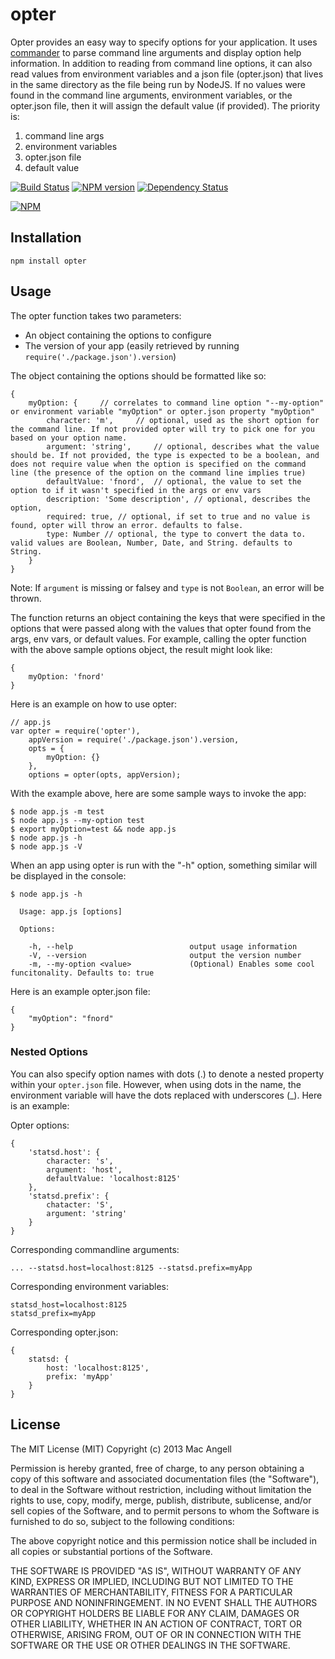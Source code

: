 # opter

Opter provides an easy way to specify options for your application. It uses [commander](https://github.com/visionmedia/commander.js) to parse command line arguments and display option help information. In addition to reading from command line options, it can also read values from environment variables and a json file (opter.json) that lives in the same directory as the file being run by NodeJS. If no values were found in the command line arguments, environment variables, or the opter.json file, then it will assign the default value (if provided). The priority is:

1. command line args
2. environment variables
3. opter.json file
4. default value

[![Build Status](https://secure.travis-ci.org/mac-/opter.png)](http://travis-ci.org/mac-/opter)
[![NPM version](https://badge.fury.io/js/opter.png)](http://badge.fury.io/js/opter)
[![Dependency Status](https://david-dm.org/mac-/opter.png)](https://david-dm.org/mac-/opter)

[![NPM](https://nodei.co/npm/opter.png?downloads=true&stars=true)](https://nodei.co/npm/opter/)

## Installation

	npm install opter

## Usage

The opter function takes two parameters:

* An object containing the options to configure
* The version of your app (easily retrieved by running ```require('./package.json').version```)

The object containing the options should be formatted like so:

	{
		myOption: {		// correlates to command line option "--my-option" or environment variable "myOption" or opter.json property "myOption"
			character: 'm',		// optional, used as the short option for the command line. If not provided opter will try to pick one for you based on your option name.
			argument: 'string',		// optional, describes what the value should be. If not provided, the type is expected to be a boolean, and does not require value when the option is specified on the command line (the presence of the option on the command line implies true)
			defaultValue: 'fnord',	// optional, the value to set the option to if it wasn't specified in the args or env vars
			description: 'Some description', // optional, describes the option,
			required: true, // optional, if set to true and no value is found, opter will throw an error. defaults to false.
			type: Number // optional, the type to convert the data to. valid values are Boolean, Number, Date, and String. defaults to String.
		}
	}

Note: If `argument` is missing or falsey and `type` is not `Boolean`, an error will be thrown.

The function returns an object containing the keys that were specified in the options that were passed along with the values that opter found from the args, env vars, or default values. For example, calling the opter function with the above sample options object, the result might look like:

	{
		myOption: 'fnord'
	}

Here is an example on how to use opter:

	// app.js
	var opter = require('opter'),
		appVersion = require('./package.json').version,
		opts = {
			myOption: {}
		},
		options = opter(opts, appVersion);

With the example above, here are some sample ways to invoke the app:

	$ node app.js -m test
	$ node app.js --my-option test
	$ export myOption=test && node app.js
	$ node app.js -h
	$ node app.js -V

When an app using opter is run with the "-h" option, something similar will be displayed in the console:

```
$ node app.js -h

  Usage: app.js [options]

  Options:

    -h, --help                          output usage information
    -V, --version                       output the version number
    -m, --my-option <value>             (Optional) Enables some cool funcitonality. Defaults to: true
```

Here is an example opter.json file:

	{
		"myOption": "fnord"
	}

### Nested Options

You can also specify option names with dots (.) to denote a nested property within your `opter.json` file. However, when using dots in the name, the environment variable will have the dots replaced with underscores (_). Here is an example:


Opter options:

```
{
	'statsd.host': {
		character: 's',
		argument: 'host',
		defaultValue: 'localhost:8125'
	},
	'statsd.prefix': {
		chatacter: 'S',
		argument: 'string'
	}
}
```

Corresponding commandline arguments:

```
... --statsd.host=localhost:8125 --statsd.prefix=myApp
```

Corresponding environment variables:

```
statsd_host=localhost:8125
statsd_prefix=myApp
```

Corresponding opter.json:

```
{
	statsd: {
		host: 'localhost:8125',
		prefix: 'myApp'
	}
}
```

## License

The MIT License (MIT) Copyright (c) 2013 Mac Angell

Permission is hereby granted, free of charge, to any person obtaining a copy of this software and associated documentation files (the "Software"), to deal in the Software without restriction, including without limitation the rights to use, copy, modify, merge, publish, distribute, sublicense, and/or sell copies of the Software, and to permit persons to whom the Software is furnished to do so, subject to the following conditions:

The above copyright notice and this permission notice shall be included in all copies or substantial portions of the Software.

THE SOFTWARE IS PROVIDED "AS IS", WITHOUT WARRANTY OF ANY KIND, EXPRESS OR IMPLIED, INCLUDING BUT NOT LIMITED TO THE WARRANTIES OF MERCHANTABILITY, FITNESS FOR A PARTICULAR PURPOSE AND NONINFRINGEMENT. IN NO EVENT SHALL THE AUTHORS OR COPYRIGHT HOLDERS BE LIABLE FOR ANY CLAIM, DAMAGES OR OTHER LIABILITY, WHETHER IN AN ACTION OF CONTRACT, TORT OR OTHERWISE, ARISING FROM, OUT OF OR IN CONNECTION WITH THE SOFTWARE OR THE USE OR OTHER DEALINGS IN THE SOFTWARE.
